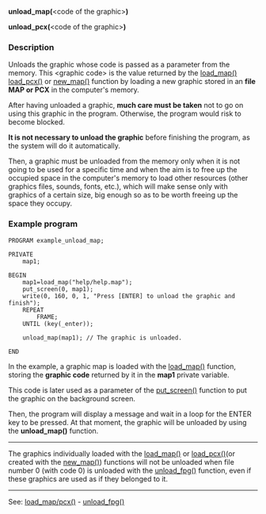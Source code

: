 **unload_map(**&lt;code of the graphic&gt;**)**

**unload_pcx(**&lt;code of the graphic&gt;**)**

### Description

Unloads the graphic whose code is passed as a parameter from the memory.
This &lt;graphic code&gt; is the value returned by the [load_map()](load_map()_forward_slash_load_pcx().md) [load_pcx()](load_map()_forward_slash_load_pcx().md)
or [new_map()](new_map().md) function by loading a new graphic stored in an **file MAP or PCX** in 
the computer's memory.

After having unloaded a graphic, **much care must be taken** not to go on using this graphic in the program. Otherwise, the program would risk to become blocked.

**It is not necessary to unload the graphic** before finishing the 
program, as the system will do it automatically.

Then, a graphic must be unloaded from the memory only when it is not going to be used for a specific time and when the aim is to free up the occupied space in the computer's memory to load other resources (other graphics files, sounds, fonts, etc.), which will make sense only with graphics of a certain size, big enough so as to be worth freeing up the space they occupy.

### Example program
```
PROGRAM example_unload_map;

PRIVATE
    map1;

BEGIN
    map1=load_map("help/help.map");
    put_screen(0, map1);
    write(0, 160, 0, 1, "Press [ENTER] to unload the graphic and finish");
    REPEAT
        FRAME;
    UNTIL (key(_enter));

    unload_map(map1); // The graphic is unloaded.

END
```


In the example, a graphic map is loaded with the [load_map()](load_map()_forward_slash_load_pcx().md) function, storing the **graphic code** returned by it in the **map1** private variable.

This code is later used as a parameter of the [put_screen()](put_screen().md) function
to put the graphic on the background screen.

Then, the program will display a message and wait in a loop for the ENTER key to be pressed. At that moment, the graphic will be unloaded by using the **unload_map()** function.

---------------------------------------


The graphics individually loaded with the [load_map()](load_map()_forward_slash_load_pcx().md) or [load_pcx()](load_map()_forward_slash_load_pcx().md)(or created with the
[new_map()](new_map().md)) functions will not be unloaded when file number 0 (with code 0) is unloaded
with the [unload_fpg()](unload_fpg().md) function, even if these graphics are used as if they belonged to it.

---------------------------------------
See: [load_map/pcx()](load_map()_forward_slash_load_pcx().md) - [unload_fpg()](unload_fpg().md)

